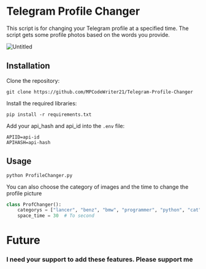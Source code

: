 Telegram Profile Changer
=============================

This script is for changing your Telegram profile at a specified time. The script gets some profile photos based on the
words you provide.

![Untitled](https://user-images.githubusercontent.com/74909796/177029185-82163201-8ad8-4ec2-9f45-ec1dd5112427.png)

Installation
------------

Clone the repository:

```
git clone https://github.com/MPCodeWriter21/Telegram-Profile-Changer
```

Install the required libraries:

```shell
pip install -r requirements.txt
```

Add your api_hash and api_id into the `.env` file:

```dotenv
APIID=api-id
APIHASH=api-hash
```

Usage
-----

```
python ProfileChanger.py
```

You can also choose the category of images and the time to change the profile picture

```python
class ProfChanger():
    categorys = ["lancer", "benz", "bmw", "programmer", "python", "cat", "dog", "iran"]
    space_time = 30  # To second
```

# Future

### I need your support to add these features. Please support me by giving stars and sharing this source with your friends.

- Advanced admin panel
- The ability to write time on the photo
- The ability to change the account name at the same time as the photo
- The ability to change the account bio at the same time as the photo
